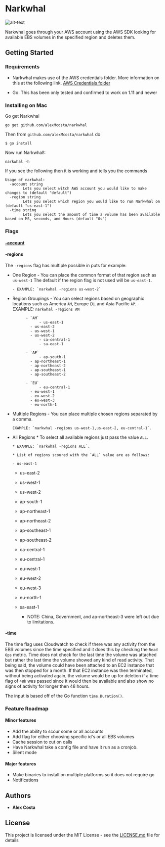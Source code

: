 # Narkwhal

![alt-text](https://i.pinimg.com/originals/74/68/f1/7468f1d665e551fad8eac0c9f97977e3.jpg)

Narkwhal goes through your AWS account using the AWS SDK looking for available EBS volumes in the specified region and deletes them.

## Getting Started

### Requirements
- Narkwhal makes use of the AWS credentials folder. More information on this at the following link, [AWS Credentials folder](https://docs.aws.amazon.com/sdk-for-go/v1/developer-guide/configuring-sdk.html#creating-the-credentials-file)

- Go. This has been only tested and confirmed to work on 1.11 and newer

### Installing on Mac

Go get Narkwhal
```
go get github.com/alexMcosta/narkwhal
```

Then from `github.com/alexMcosta/narkwhal` do
```
$ go install
```

Now run Narkwhal!:
```
narkwhal -h
```

If you see the following then it is working and tells you the commands
```         
Usage of narkwhal:
  -account string
        Lets you select witch AWS account you would like to make changes to (default "default")
  -region string
        Lets you select which region you would like to run Narkwhal on (default "us-east-1")
  -time string
        Lets you select the amount of time a volume has been available based on MS, seconds, and Hours (default "0s")
```

### Flags

#### [-account](https://github.com/alexMcosta/narkwhal/Documentation/Flags/account.md)

#### -regions
The `-regions` flag has multiple possible in puts for example:

- One Region
      - You can place the common format of that region such as `us-west-1` The default if the region flag is not used will be `us-east-1`.

      - EXAMPLE: `narkwhal -regions us-west-2`

- Region Groupings
      - You can select regions based on geographic locations such as America `AM`, Europe `EU`, and Asia Pacific `AP`.
      - EXAMPLE: `narkwhal -regions AM`
            
            - `AM`
                  - us-east-1
		      - us-east-2
		      - us-west-1
		      - us-west-2
                  - ca-central-1
                  - sa-east-1
            
            - `AP`
                  - ap-south-1
		      - ap-northeast-1
		      - ap-northeast-2
		      - ap-southeast-1
		      - ap-southeast-2
            
            - `EU`
                  - eu-central-1
		      - eu-west-1
		      - eu-west-2
		      - eu-west-3
		      - eu-north-1


- Multiple Regions
      - You can place multiple chosen regions separated by a comma.
      
      EXAMPLE: `narkwhal -regions us-west-1,us-east-2, eu-central-1`.

- All Regions
      * To select all available regions just pass the value `ALL`.
      
      * EXAMPLE: `narkwhal -regions ALL`.
      
      * List of regions scoured with the `ALL` value are as follows:

      - us-east-1
	- us-east-2
	- us-west-1
	- us-west-2
	- ap-south-1
	- ap-northeast-1
	- ap-northeast-2
	- ap-southeast-1
	- ap-southeast-2
	- ca-central-1
	- eu-central-1
	- eu-west-1
	- eu-west-2
	- eu-west-3
	- eu-north-1
	- sa-east-1
      
      * NOTE: China, Government, and ap-northeast-3 were left out due to limitations.
      

#### -time
The time flag uses Cloudwatch to check if there was any activity from the EBS volumes since the time specified and it does this by checking the `Read Ops` metric. 
Time does not check for the last time the volume was attached but rather the last time the volume showed any kind of read activity. That being said, the volume 
could have been attached to an EC2 instance that was then stopped for a month. If that EC2 instance was then terminated, without being activated again, the volume 
would be up for deletion if a time flag of `48h` was passed since it would then be available and also show no signs of activity for longer then 48 hours.

The input is based off of the Go function `time.Duration()`.

### Feature Roadmap

#### Minor features
- Add the ability to scour some or all accounts
- Add flag for either choosing specific id's or all EBS volumes
- Cache session to cut on calls
- Have Narkwhal take a config file and have it run as a cronjob.
- Silent mode

#### Major features
- Make binaries to install on multiple platforms so it does not require go
- Notifications 

## Authors

* **Alex Costa** 

## License

This project is licensed under the MIT License - see the [LICENSE.md](LICENSE.md) file for details